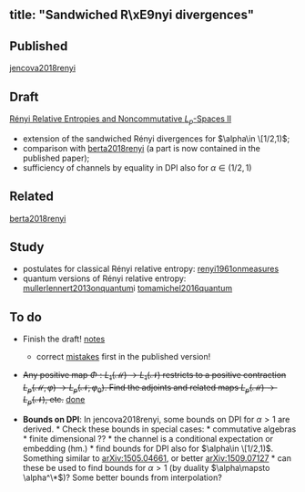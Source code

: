 title: "Sandwiched R\xE9nyi divergences"
---
## Published 

[jencova2018renyi](jencova2018renyi)


## Draft 

[Rényi Relative Entropies and Noncommutative $L_p$-Spaces II](sandwiched/part2.pdf)

* extension of the sandwiched Rényi divergences for $\alpha\in \[1/2,1)$;
* comparison with [berta2018renyi](berta2018renyi)  (a part is now contained in the published paper);
* sufficiency of channels by equality in DPI also for $\alpha\in (1/2,1)$


## Related

[berta2018renyi](berta2018renyi)


## Study 

* postulates for classical Rényi relative entropy:
[renyi1961onmeasures](renyi1961onmeasures) 
* quantum versions of Rényi relative entropy:
[mullerlennert2013onquantum](mullerlennert2013onquantum)i
[tomamichel2016quantum](tomamichel2016quantum)



## To do

* Finish the draft! [notes](sandwiched/notes.pdf)
    * correct [mistakes](jencova2018renyi/mistakes.pdf)  first in the published version! 
* <del>Any positive map $\Phi: L_1(\mathcal M)\to L_1(\mathcal N)$ restricts to a positive contraction $L_p(\mathcal M,\varphi)\to L_p(\mathcal N,\varphi_0)$. 
Find the adjoints and related maps $L_p(\mathcal M)\to L_p(\mathcal N)$, etc.</del> [done](sandwiched/dual_maps.pdf)

* **Bounds on DPI**: In jencova2018renyi, some bounds on DPI for $\alpha>1$ are derived. 
      * Check these bounds in special cases:
           * commutative algebras
           * finite dimensional ??
           * the channel is a conditional expectation or embedding (hm.)
      * find bounds for DPI also for $\alpha\in \[1/2,1)$. Something similar to  [arXiv:1505.04661](https://arxiv.org/abs/1505.04661), or better [arXiv:1509.07127](https://arxiv.org/abs/1509.07127)
      * can these be used to find bounds for $\alpha>1$ (by duality $\alpha\mapsto \alpha^\*$)? Some better bounds from interpolation?